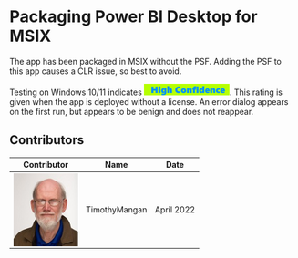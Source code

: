# Packaging Power BI Desktop for MSIX

The app has been packaged in MSIX without the PSF.  Adding the PSF to this app causes a CLR issue, so best to avoid. 


Testing on Windows 10/11 indicates [<img src="/media/CatHighConfidence.png" alt="High Confidence" />](/media/CatHighConfidence.png).  This rating is given when the app is deployed without a license.  An error dialog appears on the first run, but appears to be benign and does not reappear.  


## Contributors

| Contributor | Name | Date |
|----|----|----|
| [<img src="/media/Contributors/TimMangan.jpg" align="left" Height="128" />](/media/Contributors/TimMangan.jpg) | TimothyMangan | April 2022 |


